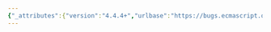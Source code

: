 ```yaml
---
{"_attributes":{"version":"4.4.4+","urlbase":"https://bugs.ecmascript.org/","maintainer":"dherman@mozilla.com"},"bug":{"bug_id":2154,"creation_ts":"2013-11-02 02:18:00 -0700","short_desc":"20.1.3.7 Number.prototype.toString: Use step for algorithm","delta_ts":"2014-05-06 16:25:48 -0700","product":"Draft for 6th Edition","component":"technical issue","version":"Rev 20: October 28, 2013 Draft","rep_platform":"All","op_sys":"All","bug_status":"RESOLVED","resolution":"FIXED","priority":"Normal","bug_severity":"normal","everconfirmed":true,"reporter":{"uid":"andrebargull","name":"André Bargull"},"assigned_to":{"uid":"allen","name":"Allen Wirfs-Brock"},"long_desc":[{"commentid":6355,"comment_count":0,"who":{"uid":"andrebargull","name":"André Bargull"},"bug_when":"2013-11-02 02:18:48 -0700","thetext":"20.1.3.7 Number.prototype.toString ( [ radix ] ):\n\nThe algorithm should be rewritten using steps to make clear whether to apply `thisNumberValue(this  value)` or `ToInteger(radix)` as the first step."},{"commentid":6411,"comment_count":1,"who":{"uid":"allen","name":"Allen Wirfs-Brock"},"bug_when":"2013-11-03 09:17:18 -0800","thetext":"yes, already noted"},{"commentid":7827,"comment_count":2,"who":{"uid":"allen","name":"Allen Wirfs-Brock"},"bug_when":"2014-04-18 14:08:28 -0700","thetext":"fixed in rev24 editor's draft"},{"commentid":8170,"comment_count":3,"who":{"uid":"allen","name":"Allen Wirfs-Brock"},"bug_when":"2014-05-06 16:25:48 -0700","thetext":"fixed in rev24"}]}}
---
```

